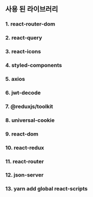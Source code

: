 ## 사용 된 라이브러리

### 1. react-router-dom

### 2. react-query

### 3. react-icons

### 4. styled-components

### 5. axios

### 6. jwt-decode

### 7. @reduxjs/toolkit

### 8. universal-cookie

### 9. react-dom

### 10. react-redux

### 11. react-router

### 12. json-server

### 13. yarn add global react-scripts
